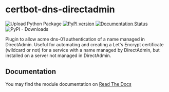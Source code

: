 # certbot-dns-directadmin
![Upload Python Package](https://github.com/cybercinch/certbot-dns-directadmin/workflows/Upload%20Python%20Package/badge.svg) [![PyPI version](https://badge.fury.io/py/certbot-dns-directadmin.svg)](https://badge.fury.io/py/certbot-dns-directadmin) [![Documentation Status](https://readthedocs.org/projects/certbot-dns-directadmin/badge/?version=latest)](https://certbot-dns-directadmin.readthedocs.io/en/latest/?badge=latest) ![PyPI - Downloads](https://img.shields.io/pypi/dw/certbot-dns-directadmin)


Plugin to allow acme dns-01 authentication of a name managed in DirectAdmin. Useful for automating and creating a Let's Encrypt certificate (wildcard or not) for a service with a name managed by DirectAdmin, but installed on a server not managed in DirectAdmin.

## Documentation

You may find the module documentation on [Read The Docs](https://certbot-dns-directadmin.readthedocs.io/en/latest/ "certbot-dns-directadmin's Documentation")
